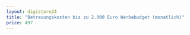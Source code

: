 ```yaml
---
layout: digistore24
title: "Betreuungskosten bis zu 2.000 Euro Werbebudget (monatlich)"
price: 497
---
```

